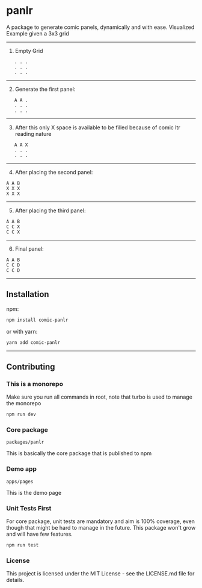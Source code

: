 # panlr

A package to generate comic panels, dynamically and with ease.
Visualized Example given a 3x3 grid

---

1. Empty Grid

```
   . . .
   . . .
   . . .
```

---

2. Generate the first panel:

```
   A A .
   . . .
   . . .
```

---

3. After this only X space is available to be filled because of comic ltr reading nature

```
   A A X
   . . .
   . . .
```

---

4. After placing the second panel:

```
A A B
X X X
X X X
```

---

5. After placing the third panel:

```
A A B
C C X
C C X
```

---

6. Final panel:

```
A A B
C C D
C C D
```

---

## Installation

npm:

```bash
npm install comic-panlr
```

or with yarn:

```bash
yarn add comic-panlr
```

---

## Contributing

### This is a monorepo

Make sure you run all commands in root, note that turbo is used to manage the monorepo

```bash
npm run dev
```

### Core package

`packages/panlr`

This is basically the core package that is published to npm

### Demo app

`apps/pages`

This is the demo page

### Unit Tests First

For core package, unit tests are mandatory and aim is 100% coverage, even though that might be hard to manage in the future. This package won't grow and will have few features.

```bash
npm run test
```

### License

This project is licensed under the MIT License - see the LICENSE.md file for details.
